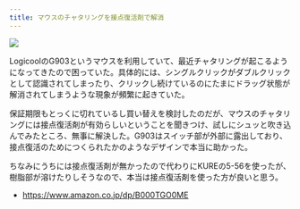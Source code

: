```yaml
---
title: マウスのチャタリングを接点復活剤で解消
---
```


![](https://i.imgur.com/w09hgHxh.jpg)

LogicoolのG903というマウスを利用していて、最近チャタリングが起こるようになってきたので困っていた。具体的には、シングルクリックがダブルクリックとして認識されてしまったり、クリックし続けているのにたまにドラッグ状態が解消されてしまうような現象が頻繁に起きていた。

保証期限もとっくに切れているし買い替えを検討したのだが、マウスのチャタリングには接点復活剤が有効らしいということを聞きつけ、試しにシュッと吹き込んでみたところ、無事に解決した。G903はスイッチ部が外部に露出しており、接点復活のためにつくられたかのようなデザインで本当に助かった。

ちなみにうちには接点復活剤が無かったので代わりにKUREの5-56を使ったが、樹脂部が溶けたりしそうなので、本当は接点復活剤を使った方が良いと思う。

- <https://www.amazon.co.jp/dp/B000TGO0ME>
